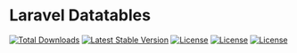 # Laravel Datatables
<p align="left">
<a href="https://packagist.org/packages/debva/laravel-datatables"><img src="https://img.shields.io/packagist/dt/debva/laravel-datatables" alt="Total Downloads"></a>
<a href="https://github.com/debva/laravel-datatables"><img src="https://img.shields.io/github/issues/debva/laravel-datatables" alt="Latest Stable Version"></a>
<a href="https://github.com/debva/laravel-datatables"><img src="https://img.shields.io/github/forks/debva/laravel-datatables" alt="License"></a>
<a href="https://github.com/debva/laravel-datatables"><img src="https://img.shields.io/github/stars/debva/laravel-datatables" alt="License"></a>
<a href="https://github.com/debva/laravel-datatables"><img src="https://img.shields.io/github/license/debva/laravel-datatables" alt="License"></a>
</p>
